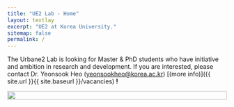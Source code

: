 ```yaml
---
title: "UE2 Lab - Home"
layout: textlay
excerpt: "UE2 at Korea University."
sitemap: false
permalink: /
---
```


The Urbane2 Lab is looking for Master & PhD students who have initiative and ambition in research and development. If you are interested, please contact Dr. Yeonsook Heo (yeonsookheo@korea.ac.kr) [(more info)]({{ site.url }}{{ site.baseurl }}/vacancies) **!**

<div style="display: flex; justify-content: center;">
  <img src="{{ site.url }}{{ site.baseurl }}/images/final website diagram-01.png" style="width: 100%; height: auto;">
</div>

<!--
<div markdown="0" id="carousel" class="carousel slide" data-ride="carousel" data-interval="4000" data-pause="hover" style="width: 400px; height: 200px;">

    <ol class="carousel-indicators">
        <li data-target="#carousel" data-slide-to="0" class="active"></li>
        <li data-target="#carousel" data-slide-to="1"></li>
        <li data-target="#carousel" data-slide-to="2"></li>
        <li data-target="#carousel" data-slide-to="3"></li>
        <li data-target="#carousel" data-slide-to="4"></li>
        <li data-target="#carousel" data-slide-to="5"></li>
        <li data-target="#carousel" data-slide-to="6"></li>
    </ol>

    <div class="carousel-inner" markdown="0">
        <div class="item active">
            <img src="{{ site.url }}{{ site.baseurl }}/images/activities/20220624_설비공학회.jpg" alt="Slide 1" />
        </div>
        <div class="item">
            <img src="{{ site.url }}{{ site.baseurl }}/images/activities/20220602_석사학위발표.jpg" alt="Slide 2" />
        </div>

        {% assign papers = site.data.SCIE | limit: 2 %}
        {% if papers.size >= 2 %}
        <div class="item">
            <img src="{{ site.url }}{{ site.baseurl }}/images/pubpic/{{ papers[0].image }}" alt="Slide 3" />
        </div>
        <div class="item">
            <img src="{{ site.url }}{{ site.baseurl }}/images/pubpic/{{ papers[1].image }}" alt="Slide 4" />
        </div>
        {% endif %}

        <div class="item">
            <img src="{{ site.url }}{{ site.baseurl }}/images/slider7001400/Fig_Science_Web.jpg" alt="Slide 5" />
        </div>       
         <div class="item">
            <img src="{{ site.url }}{{ site.baseurl }}/images/slider7001400/cake_web.jpg" alt="Slide 6" />
        </div>
    </div>
  <a class="left carousel-control" href="#carousel" role="button" data-slide="prev">
    <span class="glyphicon glyphicon-chevron-left" aria-hidden="true"></span>
    <span class="sr-only">Previous</span>
  </a>
  <a class="right carousel-control" href="#carousel" role="button" data-slide="next">
    <span class="glyphicon glyphicon-chevron-right" aria-hidden="true"></span>
    <span class="sr-only">Next</span>
  </a>
</div>
-->
